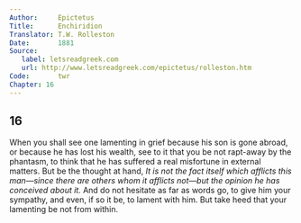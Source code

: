 ```yaml
---
Author:     Epictetus  
Title:      Enchiridion  
Translator: T.W. Rolleston  
Date:       1881  
Source:
   label: letsreadgreek.com
   url: http://www.letsreadgreek.com/epictetus/rolleston.htm
Code:       twr  
Chapter: 16
---
```

##  16

When you shall see one lamenting in grief because his son is gone abroad, or
because he has lost his wealth, see to it that you be not rapt-away by the
phantasm, to think that he has suffered a real misfortune in external matters.
But be the thought at hand, *It is not the fact itself which afflicts this
man—since there are others whom it afflicts not—but the opinion he has
conceived about it.* And do not hesitate as far as words go, to give him your
sympathy, and even, if so it be, to lament with him. But take heed that your
lamenting be not from within.


